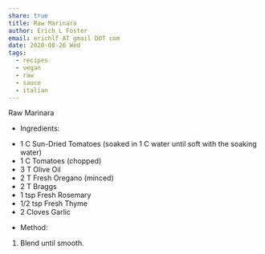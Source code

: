 ```yaml
---
share: true
title: Raw Marinara
author: Erich L Foster
email: erichlf AT gmail DOT com
date: 2020-08-26 Wed
tags:
  - recipes
  - vegan
  - raw
  - sauce
  - italian
---
```

Raw Marinara
* Ingredients:
- 1 C Sun-Dried Tomatoes (soaked in 1 C water until soft with the soaking water)
- 1 C Tomatoes (chopped)
- 3 T Olive Oil
- 2 T Fresh Oregano (minced)
- 2 T Braggs
- 1 tsp Fresh Rosemary
- 1/2 tsp Fresh Thyme
- 2 Cloves Garlic

* Method:
1. Blend until smooth.
